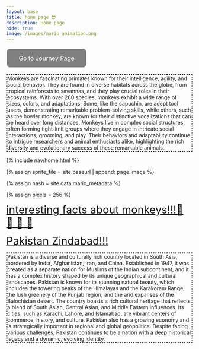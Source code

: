 ```yaml
---
layout: base
title: home page 😎
description: Home page
hide: true
image: /images/mario_animation.png
---
```

<html lang="en">
<head>
    <meta charset="UTF-8">
    <meta name="viewport" content="width=device-width, initial-scale=1.0">
    <title>Button to Journey Page</title>
    <style>
        .my-button {
            background-color: #808080; /* Green background */
            border: none; /* Remove border */
            color: white; /* White text */
            padding: 15px 32px; /* Some padding */
            text-align: center; /* Centered text */
            text-decoration: none; /* Remove underline */
            display: inline-block; /* Make the button inline */
            font-size: 16px; /* Increase font size */
            margin: 4px 2px; /* Margins */
            cursor: pointer; /* Pointer cursor on hover */
            border-radius: 8px; /* Rounded corners */
            transition: background-color 0.3s ease; /* Smooth color transition */
        }
        .my-button:hover {
            background-color: #808080; /* Darker green on hover */
        }
    </style>
</head>
<body>
    <!-- Anchor styled as a button -->
    <a href="my%20jourey" class="my-button">Go to Journey Page</a>
</body>
</html>

<p class=heb>
Monkeys are fascinating primates known for their intelligence, agility, and social behavior. They are found in diverse habitats across the globe, from tropical rainforests to savannas, and they play crucial roles in their ecosystems. With over 260 species, monkeys exhibit a wide range of sizes, colors, and adaptations. Some, like the capuchin, are adept tool users, demonstrating remarkable problem-solving skills, while others, such as the howler monkey, are known for their distinctive vocalizations that can be heard over long distances. Monkeys live in complex social structures, often forming tight-knit groups where they engage in intricate social interactions, grooming, and play. Their behaviors and adaptability continue to intrigue researchers and animal enthusiasts alike, highlighting the rich diversity and evolutionary success of these remarkable animals.
</p>
<!-- Liquid:  statements -->

<!-- Include submenu from _includes to top of pages -->
{% include nav/home.html %}
<!--- Concatenation of site URL to frontmatter image  --->
{% assign sprite_file = site.baseurl | append: page.image %}
<!--- Has is a list variable containing mario metadata for sprite --->
{% assign hash = site.data.mario_metadata %}  
<!--- Size width/height of Sprit images --->
{% assign pixels = 256 %}

<!--- HTML for page contains <p> tag named "Mario" and class properties for a "sprite"  -->

<p id="mario" class="sprite"></p>
  


<style>

  /*CSS style rules for the id and class of the sprite...
  */
  .sprite {
    height: {{pixels}}px;
    width: {{pixels}}px;
    background-image: url('{{sprite_file}}');
    background-repeat: no-repeat;
  }

  /*background position of sprite element
  */
  #mario {
    background-position: calc({{animations[0].col}} * {{pixels}} * -1px) calc({{animations[0].row}} * {{pixels}}* -1px);
  }
</style>

<!--- Embedded executable code--->
<script>
  ////////// convert YML hash to javascript key:value objects /////////

  var mario_metadata = {}; //key, value object
  {% for key in hash %}  
  
  var key = "{{key | first}}"  //key
  var values = {} //values object
  values["row"] = {{key.row}}
  values["col"] = {{key.col}}
  values["frames"] = {{key.frames}}
  mario_metadata[key] = values; //key with values added

  {% endfor %}

  ////////// game object for player /////////

  class Mario {
    constructor(meta_data) {
      this.tID = null;  //capture setInterval() task ID
      this.positionX = 0;  // current position of sprite in X direction
      this.currentSpeed = 0;
      this.marioElement = document.getElementById("mario"); //HTML element of sprite
      this.pixels = {{pixels}}; //pixel offset of images in the sprite, set by liquid constant
      this.interval = 100; //animation time interval
      this.obj = meta_data;
      this.marioElement.style.position = "absolute";
    }

    animate(obj, speed) {
      let frame = 0;
      const row = obj.row * this.pixels;
      this.currentSpeed = speed;

      this.tID = setInterval(() => {
        const col = (frame + obj.col) * this.pixels;
        this.marioElement.style.backgroundPosition = `-${col}px -${row}px`;
        this.marioElement.style.left = `${this.positionX}px`;

        this.positionX += speed;
        frame = (frame + 1) % obj.frames;

        const viewportWidth = window.innerWidth;
        if (this.positionX > viewportWidth - this.pixels) {
          document.documentElement.scrollLeft = this.positionX - viewportWidth + this.pixels;
        }
      }, this.interval);
    }

    startWalking() {
      this.stopAnimate();
      this.animate(this.obj["Walk"], 3);
    }

    startRunning() {
      this.stopAnimate();
      this.animate(this.obj["Run1"], 6);
    }

    startPuffing() {
      this.stopAnimate();
      this.animate(this.obj["Puff"], 0);
    }

    startCheering() {
      this.stopAnimate();
      this.animate(this.obj["Cheer"], 0);
    }

    startFlipping() {
      this.stopAnimate();
      this.animate(this.obj["Flip"], 0);
    }

    startResting() {
      this.stopAnimate();
      this.animate(this.obj["Rest"], 0);
    }

    stopAnimate() {
      clearInterval(this.tID);
    }
  }

  const mario = new Mario(mario_metadata);

  ////////// event control /////////

  window.addEventListener("keydown", (event) => {
    if (event.key === "ArrowRight") {
      event.preventDefault();
      if (event.repeat) {
        mario.startCheering();
      } else {
        if (mario.currentSpeed === 0) {
          mario.startWalking();
        } else if (mario.currentSpeed === 3) {
          mario.startRunning();
        }
      }
    } else if (event.key === "ArrowLeft") {
      event.preventDefault();
      if (event.repeat) {
        mario.stopAnimate();
      } else {
        mario.startPuffing();
      }
    }
  });

  //touch events that enable animations
  window.addEventListener("touchstart", (event) => {
    event.preventDefault(); // prevent default browser action
    if (event.touches[0].clientX > window.innerWidth / 2) {
      // move right
      if (currentSpeed === 0) { // if at rest, go to walking
        mario.startWalking();
      } else if (currentSpeed === 3) { // if walking, go to running
        mario.startRunning();
      }
    } else {
      // move left
      mario.startPuffing();
    }
  });

  //stop animation on window blur
  window.addEventListener("blur", () => {
    mario.stopAnimate();
  });

  //start animation on window focus
  window.addEventListener("focus", () => {
     mario.startFlipping();
  });

  //start animation on page load or page refresh
  document.addEventListener("DOMContentLoaded", () => {
    // adjust sprite size for high pixel density devices
    const scale = window.devicePixelRatio;
    const sprite = document.querySelector(".sprite");
    sprite.style.transform = `scale(${0.2 * scale})`;
    mario.startResting();
  });

</script>
<a href="https://www.treehugger.com/things-you-didnt-know-about-monkeys-4869728" style="font-size: 3vw;">interesting facts about monkeys!!!🙈 🙉 🙊 🐒</a>

<a href="https://en.wikipedia.org/wiki/Pakistan" style="font-size: 3vw;">Pakistan Zindabad!!!</a>


<p class=heb>
Pakistan is a diverse and culturally rich country located in South Asia, bordered by India, Afghanistan, Iran, and China. Established in 1947, it was created as a separate nation for Muslims of the Indian subcontinent, and it has a complex history shaped by its unique geographical and cultural landscapes. Pakistan is known for its stunning natural beauty, which includes the towering peaks of the Himalayas and the Karakoram Range, the lush greenery of the Punjab region, and the arid expanses of the Balochistan desert. The country boasts a rich cultural heritage that reflects a blend of South Asian, Central Asian, and Middle Eastern influences. Its cities, such as Karachi, Lahore, and Islamabad, are vibrant centers of commerce, history, and culture. Pakistan also has a growing economy and is strategically important in regional and global geopolitics. Despite facing various challenges, Pakistan continues to be a nation with a deep historical legacy and a dynamic, evolving identity.
</p>


<style>
    .heb {
        position: relative;
        
        border-style: dotted;
    }
</style>



